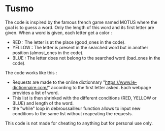 # Tusmo

The code is inspired by the famous french game named MOTUS where the goal is to guess a word.
Only the length of this word and its first letter are given.
When a word is given, each letter get a color :
- RED : The letter is at the place (good_ones in the code).
- YELLOW : The letter is present in the searched word but in another position (almost_ones in the code).
- BLUE : The letter does not belong to the searched word (bad_ones in the code).

The code works like this :
- Requests are made to the online dictionnary "https://www.le-dictionnaire.com/" according to the first letter asked. Each webpage provides a list of word.
- This list is then shrinked with the different conditions (RED, YELLOW or BLUE) and length of the word.
- the "while" loop in debroussailleur function allows to input new conditions to the same list without reapeating the requests.

This code is not made for cheating to anything but for personal use only.
